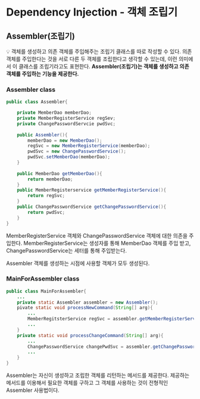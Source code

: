 # Dependency Injection - 객체 조립기 
## Assembler(조립기)
💡 객체를 생성하고 의존 객체를 주입해주는 조립기 클래스를 따로 작성할 수 있다. 의존 객체를 주입한다는 것을 서로 다른 두 객체를 조립한다고 생각할 수 있는데, 이런 의미에서 이 클래스를 조립기라고도 표현한다. **Assembler(조립기)는 객체를 생성하고 의존 객체를 주입하는 기능을 제공한다.**
### Assembler class
```java
public class Assembler{

	private MemberDao memberDao;
    private MemberRegisterService regSev;
    private ChangePasswordServcie pwdSvc;
    
   	public Assembler(){
    	memberDao = new MemberDao();
        regSvc = new MemberRegisterService(memberDao);
        pwdSvc = new ChangePasswordService();
        pwdSvc.setMemberDao(memberDao);
    }
    
    public MemberDao getMemberDao(){
    	return memberDao;
    }
    public MemberRegisterservice getMemberRegisterService(){
    	return regSvc;
    }
    public ChangePasswordService getChangePasswordService(){
    	return pwdSvc;
	}
}
```
MemberRegisterService 객체와 ChangePasswordService 객체에 대한 의존을 주입한다. MemberRegisterService는 생성자를 통해 MemberDao 객체를 주입 받고, ChangePasswordService는 세터를 통해 주입받는다. 


Assembler 객체를 생성하는 시점에 사용할 객체가 모두 생성된다. 
### MainForAssembler class
```java
public class MainForAssembler{
	...
    private static Assembler assembler = new Assembler();
    pivate static void processNewCommand(String[] arg){
    	...
        MemberRegitsterService regSvc = assembler.getMemberRegisterService();
        ...
    }
    private static void processChangeCommand(String[] arg){
    	...
        ChangePasswordService changePwdSvc = assembler.getChangePasswordService();
        ...
    }
}
```

Assembler는 자신이 생성하고 조립한 객체를 리턴하는 메서드를 제공한다. 제공하는 메서드를 이용해서 필요한 객체를 구하고 그 객체를 사용하는 것이 전형적인 Assembler 사용법이다.


